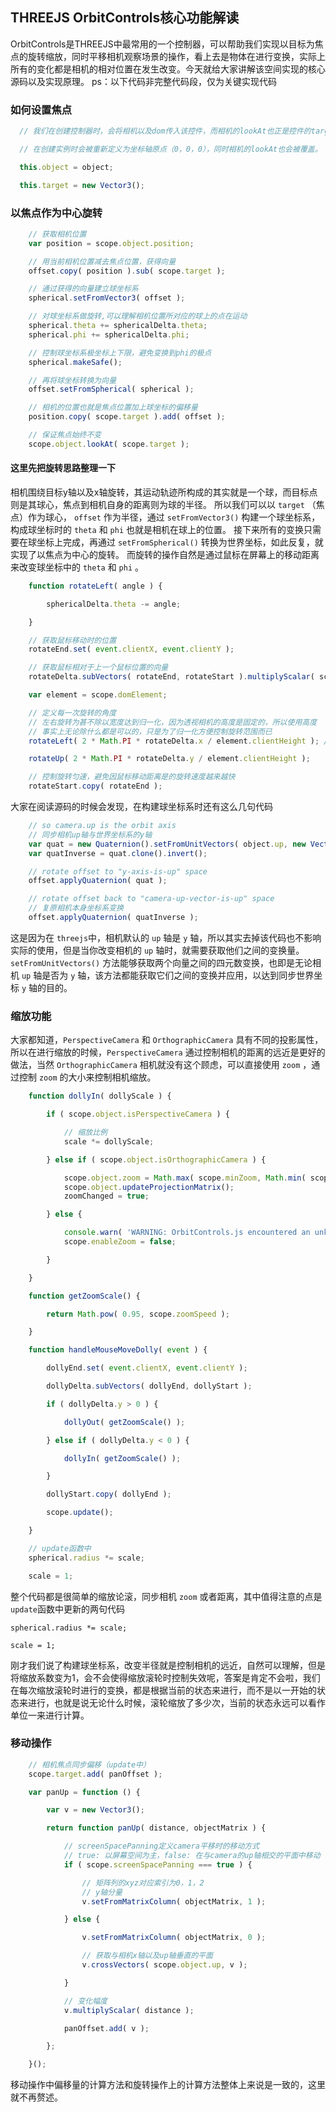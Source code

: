 ## THREEJS OrbitControls核心功能解读
OrbitControls是THREEJS中最常用的一个控制器，可以帮助我们实现以目标为焦点的旋转缩放，同时平移相机观察场景的操作，看上去是物体在进行变换，实际上所有的变化都是相机的相对位置在发生改变。今天就给大家讲解该空间实现的核心源码以及实现原理。
ps：以下代码非完整代码段，仅为关键实现代码

### 如何设置焦点
```javaScript
  // 我们在创建控制器时，会将相机以及dom传入该控件，而相机的lookAt也正是控件的target

  // 在创建实例时会被重新定义为坐标轴原点（0，0，0），同时相机的lookAt也会被覆盖。

  this.object = object;

  this.target = new Vector3();
```
### 以焦点作为中心旋转
```javaScript
    // 获取相机位置
    var position = scope.object.position;

    // 用当前相机位置减去焦点位置，获得向量
    offset.copy( position ).sub( scope.target );

    // 通过获得的向量建立球坐标系
    spherical.setFromVector3( offset );

    // 对球坐标系做旋转,可以理解相机位置所对应的球上的点在运动
    spherical.theta += sphericalDelta.theta;
    spherical.phi += sphericalDelta.phi;

    // 控制球坐标系极坐标上下限，避免变换到phi的极点
    spherical.makeSafe();

    // 再将球坐标转换为向量
    offset.setFromSpherical( spherical );

    // 相机的位置也就是焦点位置加上球坐标的偏移量
    position.copy( scope.target ).add( offset );

    // 保证焦点始终不变
    scope.object.lookAt( scope.target );
```
#### 这里先把旋转思路整理一下
相机围绕目标y轴以及x轴旋转，其运动轨迹所构成的其实就是一个球，而目标点则是其球心，焦点到相机自身的距离则为球的半径。
所以我们可以以 ``target`` （焦点）作为球心， ``offset`` 作为半径，通过 ``setFromVector3()`` 构建一个球坐标系，构成球坐标时的 ``theta`` 和 ``phi`` 也就是相机在球上的位置。
接下来所有的变换只需要在球坐标上完成，再通过 ``setFromSpherical()`` 转换为世界坐标，如此反复，就实现了以焦点为中心的旋转。
而旋转的操作自然是通过鼠标在屏幕上的移动距离来改变球坐标中的 ``theta`` 和 ``phi`` 。
```javaScript
    function rotateLeft( angle ) {

		sphericalDelta.theta -= angle;

	}

    // 获取鼠标移动时的位置
    rotateEnd.set( event.clientX, event.clientY );

    // 获取鼠标相对于上一个鼠标位置的向量
    rotateDelta.subVectors( rotateEnd, rotateStart ).multiplyScalar( scope.rotateSpeed );

    var element = scope.domElement;

    // 定义每一次旋转的角度
    // 左右旋转为甚不除以宽度达到归一化，因为透视相机的高度是固定的，所以使用高度
    // 事实上无论除什么都是可以的，只是为了归一化方便控制旋转范围而已
    rotateLeft( 2 * Math.PI * rotateDelta.x / element.clientHeight ); // yes, height

    rotateUp( 2 * Math.PI * rotateDelta.y / element.clientHeight );

    // 控制旋转匀速，避免因鼠标移动距离是的旋转速度越来越快
    rotateStart.copy( rotateEnd );
```
大家在阅读源码的时候会发现，在构建球坐标系时还有这么几句代码
```javaScript
    // so camera.up is the orbit axis
    // 同步相机up轴与世界坐标系的y轴
    var quat = new Quaternion().setFromUnitVectors( object.up, new Vector3( 0, 1, 0 ) );
    var quatInverse = quat.clone().invert();

    // rotate offset to "y-axis-is-up" space
    offset.applyQuaternion( quat );

    // rotate offset back to "camera-up-vector-is-up" space
    // 复原相机本身坐标系变换
    offset.applyQuaternion( quatInverse );
```
这是因为在 ``threejs``中，相机默认的 ``up`` 轴是 ``y`` 轴，所以其实去掉该代码也不影响实际的使用，但是当你改变相机的 ``up`` 轴时，就需要获取他们之间的变换量。``setFromUnitVectors()`` 方法能够获取两个向量之间的四元数变换，也即是无论相机 ``up`` 轴是否为 ``y`` 轴，该方法都能获取它们之间的变换并应用，以达到同步世界坐标 ``y`` 轴的目的。
### 缩放功能
大家都知道，``PerspectiveCamera`` 和 ``OrthographicCamera`` 具有不同的投影属性，所以在进行缩放的时候，``PerspectiveCamera`` 通过控制相机的距离的远近是更好的做法，当然 ``OrthographicCamera`` 相机就没有这个顾虑，可以直接使用 ``zoom`` ，通过控制 ``zoom`` 的大小来控制相机缩放。
```javaScript
    function dollyIn( dollyScale ) {

        if ( scope.object.isPerspectiveCamera ) {

            // 缩放比例
            scale *= dollyScale;

        } else if ( scope.object.isOrthographicCamera ) {

            scope.object.zoom = Math.max( scope.minZoom, Math.min( scope.maxZoom, scope.object.zoom / dollyScale ) );
            scope.object.updateProjectionMatrix();
            zoomChanged = true;

        } else {

            console.warn( 'WARNING: OrbitControls.js encountered an unknown camera type - dolly/zoom disabled.' );
            scope.enableZoom = false;

        }

	}

    function getZoomScale() {

		return Math.pow( 0.95, scope.zoomSpeed );

	}

    function handleMouseMoveDolly( event ) {

		dollyEnd.set( event.clientX, event.clientY );

		dollyDelta.subVectors( dollyEnd, dollyStart );

		if ( dollyDelta.y > 0 ) {

			dollyOut( getZoomScale() );

		} else if ( dollyDelta.y < 0 ) {

			dollyIn( getZoomScale() );

		}

		dollyStart.copy( dollyEnd );

		scope.update();

	}

    // update函数中
    spherical.radius *= scale;

    scale = 1;
```
整个代码都是很简单的缩放论滚，同步相机 ``zoom`` 或者距离，其中值得注意的点是``update``函数中更新的两句代码

`spherical.radius *= scale;`

`scale = 1;`

刚才我们说了构建球坐标系，改变半径就是控制相机的远近，自然可以理解，但是将缩放系数变为1，会不会使得缩放滚轮时控制失效呢，答案是肯定不会啦，我们在每次缩放滚轮时进行的变换，都是根据当前的状态来进行，而不是以一开始的状态来进行，也就是说无论什么时候，滚轮缩放了多少次，当前的状态永远可以看作单位一来进行计算。
### 移动操作
```javaScript
    // 相机焦点同步偏移（update中）
    scope.target.add( panOffset );

	var panUp = function () {

		var v = new Vector3();

		return function panUp( distance, objectMatrix ) {

            // screenSpacePanning定义camera平移时的移动方式
            // true: 以屏幕空间为主，false: 在与camera的up轴相交的平面中移动
			if ( scope.screenSpacePanning === true ) {

                // 矩阵列的xyz对应索引为0，1，2
                // y轴分量
				v.setFromMatrixColumn( objectMatrix, 1 );

			} else {

				v.setFromMatrixColumn( objectMatrix, 0 );

                // 获取与相机x轴以及up轴垂直的平面
				v.crossVectors( scope.object.up, v );

			}

            // 变化幅度
			v.multiplyScalar( distance );

			panOffset.add( v );

		};

	}();
```
移动操作中偏移量的计算方法和旋转操作上的计算方法整体上来说是一致的，这里就不再赘述。